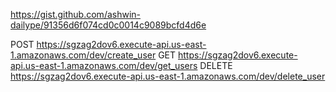 <!--
title: 'AWS Simple HTTP Endpoint example in Python'
description: 'This template demonstrates how to make a simple HTTP API with Python running on AWS Lambda and API Gateway using the Serverless Framework.'
layout: Doc
framework: v3
platform: AWS
language: python
authorLink: 'https://github.com/serverless'
authorName: 'Serverless, inc.'
authorAvatar: 'https://avatars1.githubusercontent.com/u/13742415?s=200&v=4'
-->


https://gist.github.com/ashwin-dailype/91356d6f074cd0c0014c9089bcfd4d6e


POST https://sgzag2dov6.execute-api.us-east-1.amazonaws.com/dev/create_user
GET https://sgzag2dov6.execute-api.us-east-1.amazonaws.com/dev/get_users
DELETE https://sgzag2dov6.execute-api.us-east-1.amazonaws.com/dev/delete_user
